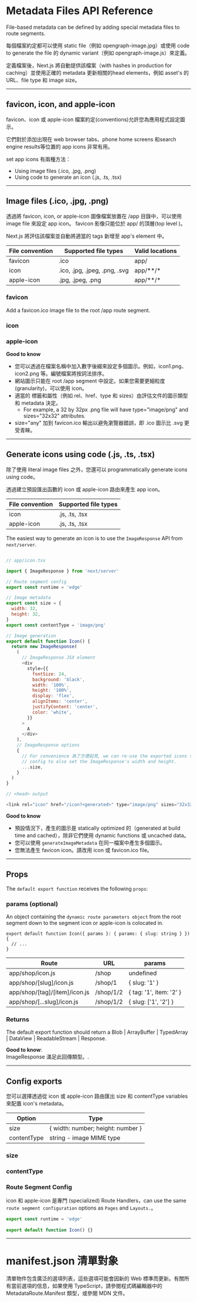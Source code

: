 # Metadata Files API Reference

File-based metadata can be defined by adding special metadata files to route segments.

每個檔案約定都可以使用 static file（例如 opengraph-image.jpg）或使用 code to generate the file 的 dynamic variant（例如 opengraph-image.js）來定義。

定義檔案後，Next.js 將自動提供該檔案（with hashes in production for caching）並使用正確的 metadata 更新相關的head elements，例如 asset's 的 URL、file type 和 image size。

---

## favicon, icon, and apple-icon
favicon、icon 或 apple-icon 檔案約定(conventions)允許您為應用程式設定圖示。

它們對於添加出現在 web browser tabs、phone home screens 和search engine results等位置的 app icons 非常有用。

set app icons 有兩種方法：
- Using image files (.ico, .jpg, .png)
- Using code to generate an icon (.js, .ts, .tsx)

---

## Image files (.ico, .jpg, .png)
透過將 favicon, icon, or apple-icon 圖像檔案放置在 /app 目錄中，可以使用 image file 來設定 app icon。 favicon 影像只能位於 app/ 的頂層(top level )。

Next.js 將評估該檔案並自動將適當的 tags 新增至 app's <head> element 中。

|  File convention | Supported file types          | Valid locations  |
|  --------------- | ------------------------      | ---------------  |
| favicon          | .ico                          | 	app/            |
| icon             | .ico, .jpg, .jpeg, .png, .svg | app/**/*         |
| apple-icon       | .jpg, .jpeg, .png             | app/**/*         |

### favicon
Add a favicon.ico image file to the root /app route segment.

### icon
### apple-icon

**Good to know**
- 您可以透過在檔案名稱中加入數字後綴來設定多個圖示。例如，icon1.png、icon2.png 等。編號檔案將按詞法排序。
- 網站圖示只能在 root /app segment 中設定。如果您需要更細粒度(granularity)，可以使用 icon。
- 適當的 <link> 標籤和屬性（例如 rel、href、type 和 sizes）由評估文件的圖示類型和 metadata 決定。
    - For example, a 32 by 32px .png file will have type="image/png" and sizes="32x32" attributes.
- size="any" 加到 favicon.ico 輸出以避免瀏覽器錯誤，即 .ico 圖示比 .svg 更受青睞。

---

## Generate icons using code (.js, .ts, .tsx)
除了使用 literal image files 之外，您還可以 programmatically generate icons using code。

透過建立預設匯出函數的 icon 或  apple-icon 路由來產生 app icon。

|  File convention | Supported file types     |  
|  --------------- | ------------------------ |  
| icon             | .js, .ts, .tsx           |  
| apple-icon	     | .js, .ts, .tsx           | 

The easiest way to generate an icon is to use the `ImageResponse` API from `next/server`.

```js

// app/icon.tsx

import { ImageResponse } from 'next/server'

// Route segment config
export const runtime = 'edge'

// Image metadata
export const size = {
  width: 32,
  height: 32,
}
export const contentType = 'image/png'

// Image generation
export default function Icon() {
  return new ImageResponse(
    (
      // ImageResponse JSX element
      <div
        style={{
          fontSize: 24,
          background: 'black',
          width: '100%',
          height: '100%',
          display: 'flex',
          alignItems: 'center',
          justifyContent: 'center',
          color: 'white',
        }}
      >
        A
      </div>
    ),
    // ImageResponse options
    {
      // For convenience 為了方便起見, we can re-use the exported icons size metadata
      // config to also set the ImageResponse's width and height.
      ...size,
    }
  )
}

```

```js
// <head> output

<link rel="icon" href="/icon?<generated>" type="image/png" sizes="32x32" />
```

**Good to know**   
- 預設情況下，產生的圖示是  statically optimized 的（generated at build time and cached），除非它們使用 dynamic functions 或 uncached data。
- 您可以使用 `generateImageMetadata` 在同一檔案中產生多個圖示。
- 您無法產生 favicon icon。請改用 icon 或 favicon.ico file。

---

## Props
The `default export function` receives the following `props`:

### params (optional)
An object containing the `dynamic route parameters object` from the root segment down to the segment icon or apple-icon is colocated in.

```
export default function Icon({ params }: { params: { slug: string } }) {
  // ...
}
```
|               Route           | URL        |         params          |
|  ---------------------------  | ---------- | ----------------------  |
| app/shop/icon.js              | /shop      | undefined               |
| app/shop/[slug]/icon.js       | /shop/1    | { slug: '1' }           |
| app/shop/[tag]/[item]/icon.js | /shop/1/2	 | { tag: '1', item: '2' } |
| app/shop/[...slug]/icon.js    | /shop/1/2	 | { slug: ['1', '2'] }    |


### Returns
The default export function should return a Blob | ArrayBuffer | TypedArray | DataView | ReadableStream | Response.

**Good to know**:     
ImageResponse 滿足此回傳類型。.

---

## Config exports

您可以選擇透過從 icon 或 apple-icon 路由匯出 size 和 contentType variables 來配置 icon's metadata。

|  Option      |               Type                 |
|  ----------  | ---------------------------------  |
| size         | 	{ width: number; height: number } |
| contentType  | string - image MIME type           |

### size
### contentType
### Route Segment Config
icon 和 apple-icon 是專門 (specialized) Route Handlers，can use the same `route segment configuration` options as `Pages` and `Layouts.`。

```js
export const runtime = 'edge'
 
export default function Icon() {}
```

---

# manifest.json 清單對象
清單物件包含廣泛的選項列表，這些選項可能會因新的 Web 標準而更新。有關所有當前選項的信息，如果使用 TypeScript，請參閱程式碼編輯器中的 MetadataRoute.Manifest 類型，或參閱 MDN 文件。



